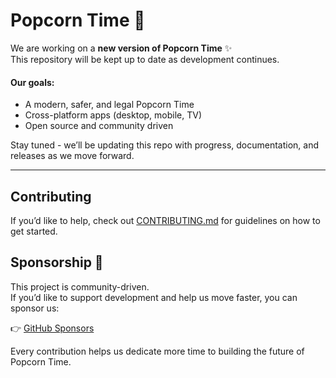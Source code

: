 # Popcorn Time 🍿

We are working on a **new version of Popcorn Time** ✨  
This repository will be kept up to date as development continues.

#### Our goals:

- A modern, safer, and legal Popcorn Time
- Cross-platform apps (desktop, mobile, TV)
- Open source and community driven

Stay tuned - we’ll be updating this repo with progress, documentation, and releases as we move forward.

---

## Contributing

If you’d like to help, check out [CONTRIBUTING.md](./.github/CONTRIBUTING.md) for guidelines on how to get started.

## Sponsorship 💜

This project is community-driven.  
If you’d like to support development and help us move faster, you can sponsor us:

👉 [GitHub Sponsors](https://github.com/sponsors/popcorntime)

Every contribution helps us dedicate more time to building the future of Popcorn Time.
